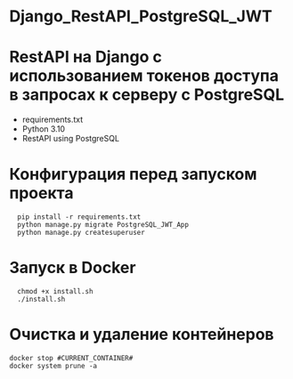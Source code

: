# Django_RestAPI_PostgreSQL_JWT

# RestAPI на Django с использованием токенов доступа в запросах к серверу c PostgreSQL
- requirements.txt
- Python 3.10
- RestAPI using PostgreSQL

# Конфигурация перед запуском проекта
      pip install -r requirements.txt
      python manage.py migrate PostgreSQL_JWT_App
      python manage.py createsuperuser
      
# Запуск в Docker
      chmod +x install.sh
      ./install.sh

# Очистка и удаление контейнеров
    docker stop #CURRENT_CONTAINER#
    docker system prune -a
